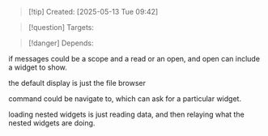 
>[!tip] Created: [2025-05-13 Tue 09:42]

>[!question] Targets: 

>[!danger] Depends: 

if messages could be a scope and a read or an open, and open can include a widget to show.

the default display is just the file browser

command could be navigate to, which can ask for a particular widget.

loading nested widgets is just reading data, and then relaying what the nested widgets are doing.